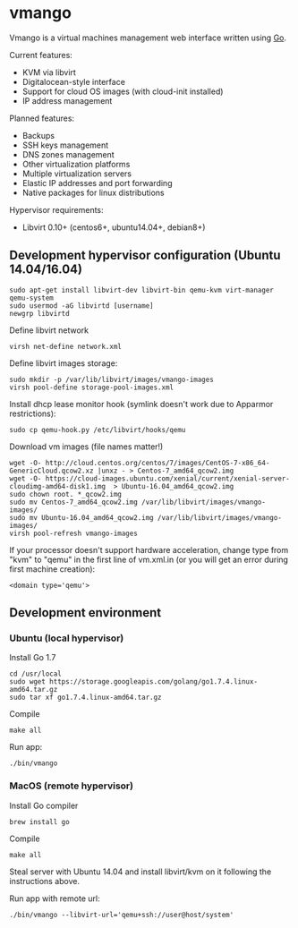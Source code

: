 # vmango

Vmango is a virtual machines management web interface written using [Go](http://golang.org/).

Current features:

* KVM via libvirt
* Digitalocean-style interface
* Support for cloud OS images (with cloud-init installed)
* IP address management

Planned features:

* Backups
* SSH keys management
* DNS zones management
* Other virtualization platforms
* Multiple virtualization servers
* Elastic IP addresses and port forwarding
* Native packages for linux distributions

Hypervisor requirements:

* Libvirt 0.10+ (centos6+, ubuntu14.04+, debian8+)

## Development hypervisor configuration (Ubuntu 14.04/16.04)

    sudo apt-get install libvirt-dev libvirt-bin qemu-kvm virt-manager qemu-system
    sudo usermod -aG libvirtd [username]
    newgrp libvirtd

Define libvirt network

    virsh net-define network.xml

Define libvirt images storage:
    
    sudo mkdir -p /var/lib/libvirt/images/vmango-images
    virsh pool-define storage-pool-images.xml

Install dhcp lease monitor hook (symlink doesn't work due to Apparmor restrictions):
    
    sudo cp qemu-hook.py /etc/libvirt/hooks/qemu

Download vm images (file names matter!)

    wget -O- http://cloud.centos.org/centos/7/images/CentOS-7-x86_64-GenericCloud.qcow2.xz |unxz - > Centos-7_amd64_qcow2.img
    wget -O- https://cloud-images.ubuntu.com/xenial/current/xenial-server-cloudimg-amd64-disk1.img  > Ubuntu-16.04_amd64_qcow2.img
    sudo chown root. *_qcow2.img
    sudo mv Centos-7_amd64_qcow2.img /var/lib/libvirt/images/vmango-images/
    sudo mv Ubuntu-16.04_amd64_qcow2.img /var/lib/libvirt/images/vmango-images/
    virsh pool-refresh vmango-images

If your processor doesn't support hardware acceleration, change type from "kvm" to "qemu" in the first line of vm.xml.in (or you will get an error during first machine creation):

    <domain type='qemu'> 

## Development environment

### Ubuntu (local hypervisor)

Install Go 1.7

    cd /usr/local
    sudo wget https://storage.googleapis.com/golang/go1.7.4.linux-amd64.tar.gz
    sudo tar xf go1.7.4.linux-amd64.tar.gz

Compile

    make all

Run app:

    ./bin/vmango


### MacOS (remote hypervisor)

Install Go compiler

    brew install go

Compile 

    make all

Steal server with Ubuntu 14.04 and install libvirt/kvm on it following the instructions above.

Run app with remote url:

    ./bin/vmango --libvirt-url='qemu+ssh://user@host/system'
